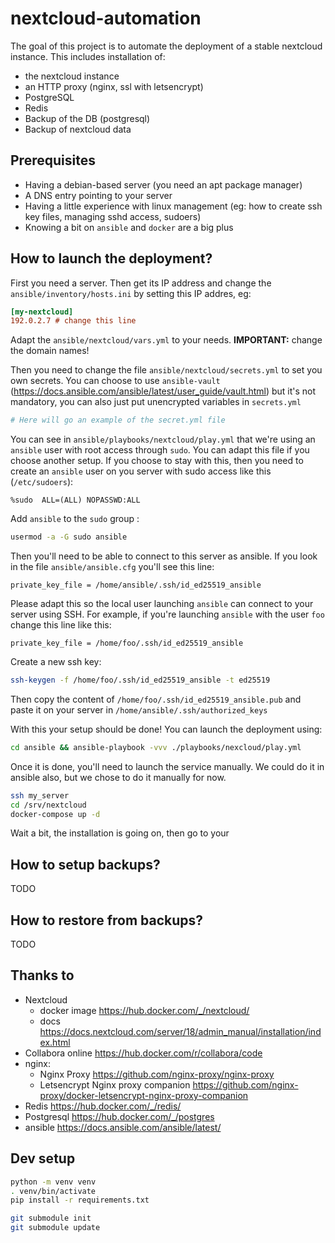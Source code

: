# nextcloud-automation

The goal of this project is to automate the deployment of a stable nextcloud instance. This includes installation of:

- the nextcloud instance
- an HTTP proxy (nginx, ssl with letsencrypt)
- PostgreSQL
- Redis
- Backup of the DB (postgresql)
- Backup of nextcloud data

## Prerequisites

- Having a debian-based server (you need an apt package manager)
- A DNS entry pointing to your server
- Having a little experience with linux management (eg: how to create ssh key files, managing sshd access, sudoers)
- Knowing a bit on `ansible` and `docker` are a big plus

## How to launch the deployment?

First you need a server. Then get its IP address and change the `ansible/inventory/hosts.ini` by setting this IP addres, eg:

```ini
[my-nextcloud]
192.0.2.7 # change this line
```

Adapt the `ansible/nextcloud/vars.yml` to your needs. **IMPORTANT:** change the domain names!

Then you need to change the file `ansible/nextcloud/secrets.yml` to set you own secrets. You can choose to use `ansible-vault` (https://docs.ansible.com/ansible/latest/user_guide/vault.html) but it's not mandatory, you can also just put unencrypted variables in `secrets.yml`

```yml
# Here will go an example of the secret.yml file
```

You can see in `ansible/playbooks/nextcloud/play.yml` that we're using an `ansible` user with root access through `sudo`. You can adapt this file if you choose another setup. If you choose to stay with this, then you need to create an `ansible` user on you server with sudo access like this (`/etc/sudoers`):

```
%sudo  ALL=(ALL) NOPASSWD:ALL
```

Add `ansible` to the `sudo` group :

```bash
usermod -a -G sudo ansible
```

Then you'll need to be able to connect to this server as ansible. If you look in the file `ansible/ansible.cfg` you'll see this line:

```
private_key_file = /home/ansible/.ssh/id_ed25519_ansible
```

Please adapt this so the local user launching `ansible` can connect to your server using SSH. For example, if you're launching `ansible` with the user `foo` change this line like this:

```
private_key_file = /home/foo/.ssh/id_ed25519_ansible
```

Create a new ssh key:

```bash
ssh-keygen -f /home/foo/.ssh/id_ed25519_ansible -t ed25519
```

Then copy the content of `/home/foo/.ssh/id_ed25519_ansible.pub` and paste it on your server in `/home/ansible/.ssh/authorized_keys`

With this your setup should be done! You can launch the deployment using:

```bash
cd ansible && ansible-playbook -vvv ./playbooks/nexcloud/play.yml
```

Once it is done, you'll need to launch the service manually. We could do it in ansible also, but we chose to do it manually for now.

```bash
ssh my_server
cd /srv/nextcloud
docker-compose up -d
```

Wait a bit, the installation is going on, then go to your

## How to setup backups?

TODO

## How to restore from backups?

TODO

## Thanks to

- Nextcloud
    - docker image https://hub.docker.com/_/nextcloud/
    - docs https://docs.nextcloud.com/server/18/admin_manual/installation/index.html
- Collabora online https://hub.docker.com/r/collabora/code
- nginx:
    - Nginx Proxy https://github.com/nginx-proxy/nginx-proxy
    - Letsencrypt Nginx proxy companion https://github.com/nginx-proxy/docker-letsencrypt-nginx-proxy-companion
- Redis https://hub.docker.com/_/redis/
- Postgresql https://hub.docker.com/_/postgres
- ansible https://docs.ansible.com/ansible/latest/


## Dev setup

```bash
python -m venv venv
. venv/bin/activate
pip install -r requirements.txt

git submodule init
git submodule update
```
